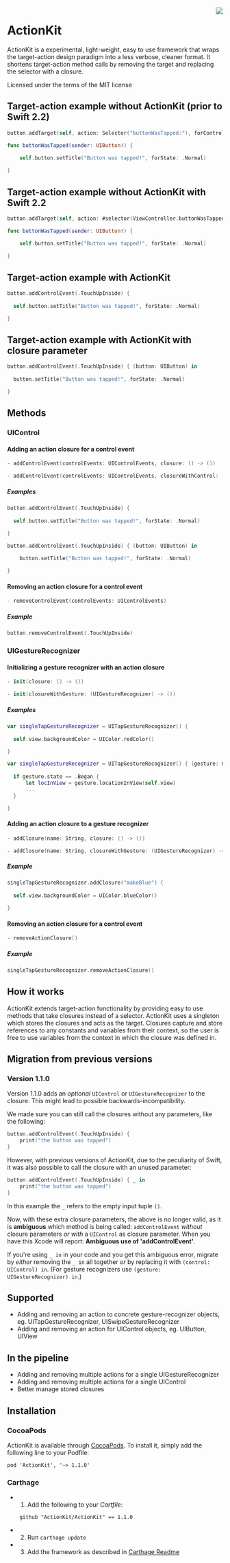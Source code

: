 <img src="https://img.shields.io/badge/Carthage-compatible-4BC51D.svg?style=flat" align="right" vspace="2px">

# ActionKit

ActionKit is a experimental, light-weight, easy to use framework that wraps the target-action design paradigm into a less verbose, cleaner format. It shortens target-action method calls by removing the target and replacing the selector with a closure.

Licensed under the terms of the MIT license

## Target-action example without ActionKit (prior to Swift 2.2)
```swift
button.addTarget(self, action: Selector("buttonWasTapped:"), forControlEvents: .TouchUpInside)
```

```swift
func buttonWasTapped(sender: UIButton!) {

    self.button.setTitle("Button was tapped!", forState: .Normal)
    
}
```

## Target-action example without ActionKit with Swift 2.2

```swift
button.addTarget(self, action: #selector(ViewController.buttonWasTapped(_:)), forControlEvents: .TouchUpInside)
```

```swift
func buttonWasTapped(sender: UIButton!) {

    self.button.setTitle("Button was tapped!", forState: .Normal)
    
}
```

## Target-action example with ActionKit

```swift
button.addControlEvent(.TouchUpInside) {
  
  self.button.setTitle("Button was tapped!", forState: .Normal)

}
```

## Target-action example with ActionKit with closure parameter

```swift
button.addControlEvent(.TouchUpInside) { (button: UIButton) in
  
  button.setTitle("Button was tapped!", forState: .Normal)

}
```

## Methods

### UIControl

#### Adding an action closure for a control event

```swift
- addControlEvent(controlEvents: UIControlEvents, closure: () -> ())

- addControlEvent(controlEvents: UIControlEvents, closureWithControl: (UIControl) -> ())
```

##### Examples

```swift
button.addControlEvent(.TouchUpInside) {
  
  self.button.setTitle("Button was tapped!", forState: .Normal)

}
```

```swift
button.addControlEvent(.TouchUpInside) { (button: UIButton) in
  
    button.setTitle("Button was tapped!", forState: .Normal)

}
```

#### Removing an action closure for a control event

```swift
- removeControlEvent(controlEvents: UIControlEvents)
```

##### Example

```swift
button.removeControlEvent(.TouchUpInside)
```

### UIGestureRecognizer

#### Initializing a gesture recognizer with an action closure

```swift
- init(closure: () -> ())

- init(closureWithGesture: (UIGestureRecognizer) -> ())
```

##### Examples

```swift
var singleTapGestureRecognizer = UITapGestureRecognizer() {
  
  self.view.backgroundColor = UIColor.redColor()

}
```

```swift
var singleTapGestureRecognizer = UITapGestureRecognizer() { (gesture: UITapGestureRecognizer) in
  
  if gesture.state == .Began {
      let locInView = gesture.locationInView(self.view)
      ...
  }

}
```

#### Adding an action closure to a gesture recognizer

```swift
- addClosure(name: String, closure: () -> ())

- addClosure(name: String, closureWithGesture: (UIGestureRecognizer) -> ())
```

##### Example

```swift
singleTapGestureRecognizer.addClosure("makeBlue") {
  
  self.view.backgroundColor = UIColor.blueColor()

}
```

#### Removing an action closure for a control event

```swift
- removeActionClosure()
```
##### Example

```swift
singleTapGestureRecognizer.removeActionClosure()
```

## How it works

ActionKit extends target-action functionality by providing easy to use methods that take closures instead of a selector. ActionKit uses a singleton which stores the closures and acts as the target. Closures capture and store references to any constants and variables from their context, so the user is free to use variables from the context in which the closure was defined in.

## Migration from previous versions

### Version 1.1.0

Version 1.1.0 adds an *optional* `UIControl` or `UIGestureRecognizer` to the closure. This might lead to possible backwards-incompatibility.

We made sure you can still call the closures without any parameters, like the following:

```swift
button.addControlEvent(.TouchUpInside) {
    print("the button was tapped")
}
```

However, with previous versions of ActionKit, due to the peculiarity of Swift, it was also possible to call the closure with an unused parameter:

```swift
button.addControlEvent(.TouchUpInside) { _ in
    print("the button was tapped")
}
```

In this example the `_` refers to the empty input tuple `()`.  

Now, with these extra closure parameters, the above is no longer valid, as it is **ambiguous** which method is being called: `addControlEvent` *without* closure parameters *or with* a `UIControl` as closure parameter. When you have this Xcode will report: **Ambiguous use of 'addControlEvent'**.

If you're using `_ in` in your code and you get this ambiguous error, migrate by *either* removing the `_ in` all together *or* by replacing it with `(control: UIControl) in`. (For gesture recognizers use `(gesture: UIGestureRecognizer) in`.)

## Supported

- Adding and removing an action to concrete gesture-recognizer objects, eg. UITapGestureRecognizer, UISwipeGestureRecognizer
- Adding and removing an action for UIControl objects, eg. UIButton, UIView

## In the pipeline

- Adding and removing multiple actions for a single UIGestureRecognizer
- Adding and removing multiple actions for a single UIControl
- Better manage stored closures

## Installation

### CocoaPods
 ActionKit is available through [CocoaPods](http://cocoapods.org). To install
 it, simply add the following line to your Podfile:
 
    pod 'ActionKit', '~> 1.1.0'

### Carthage

- 1. Add the following to your *Cartfile*:

```
    github "ActionKit/ActionKit" == 1.1.0
``` 
   
- 2. Run `carthage update`
- 3. Add the framework as described in [Carthage Readme](https://github.com/Carthage/Carthage#adding-frameworks-to-an-application)
